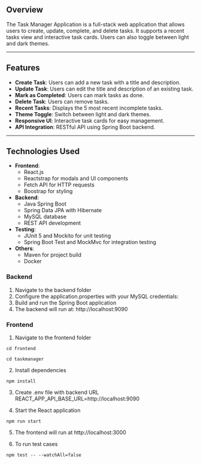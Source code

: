 ## Overview
The Task Manager Application is a full-stack web application that allows users to create, update, complete, and delete tasks. It supports a recent tasks view and interactive task cards. Users can also toggle between light and dark themes.

---

## Features
- **Create Task**: Users can add a new task with a title and description.
- **Update Task**: Users can edit the title and description of an existing task.
- **Mark as Completed**: Users can mark tasks as done.
- **Delete Task**: Users can remove tasks.
- **Recent Tasks**: Displays the 5 most recent incomplete tasks.
- **Theme Toggle**: Switch between light and dark themes.
- **Responsive UI**: Interactive task cards for easy management.
- **API Integration**: RESTful API using Spring Boot backend.

---

## Technologies Used
- **Frontend**:
  - React.js
  - Reactstrap for modals and UI components
  - Fetch API for HTTP requests
  - Boostrap for styling
- **Backend**:
  - Java Spring Boot
  - Spring Data JPA with Hibernate
  - MySQL database
  - REST API development
- **Testing**:
  - JUnit 5 and Mockito for unit testing
  - Spring Boot Test and MockMvc for integration testing
- **Others**:
  - Maven for project build
  - Docker 

### Backend
1. Navigate to the backend folder
2. Configure the application.properties with your MySQL credentials:
3. Build and run the Spring Boot application
4. The backend will run at:
     http://localhost:9090

### Frontend
1. Navigate to the frontend folder

```
cd frontend
```

```
cd taskmanager
```

2. Install dependencies

```
npm install
```

3. Create .env file with backend URL
REACT_APP_API_BASE_URL=http://localhost:9090

4. Start the React application

```
npm run start
```
5. The frontend will run at
http://localhost:3000

6. To run test cases
```
npm test -- --watchAll=false
```